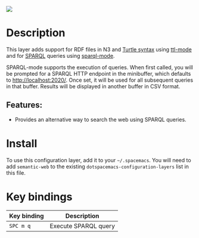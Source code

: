 ![](img/semweb.png)

Description
===========

This layer adds support for RDF files in N3 and [Turtle
syntax](https://www.w3.org/TR/turtle/) using
[ttl-mode](https://github.com/nxg/ttl-mode) and for
[SPARQL](https://www.w3.org/TR/sparql11-query/) queries using
[sparql-mode](https://github.com/ljos/sparql-mode).

SPARQL-mode supports the execution of queries. When first called, you
will be prompted for a SPARQL HTTP endpoint in the minibuffer, which
defaults to <http://localhost:2020/>. Once set, it will be used for all
subsequent queries in that buffer. Results will be displayed in another
buffer in CSV format.

Features:
---------

-   Provides an alternative way to search the web using SPARQL queries.

Install
=======

To use this configuration layer, add it to your `~/.spacemacs`. You will
need to add `semantic-web` to the existing
`dotspacemacs-configuration-layers` list in this file.

Key bindings
============

| Key binding | Description          |
|-------------|----------------------|
| `SPC m q`   | Execute SPARQL query |
